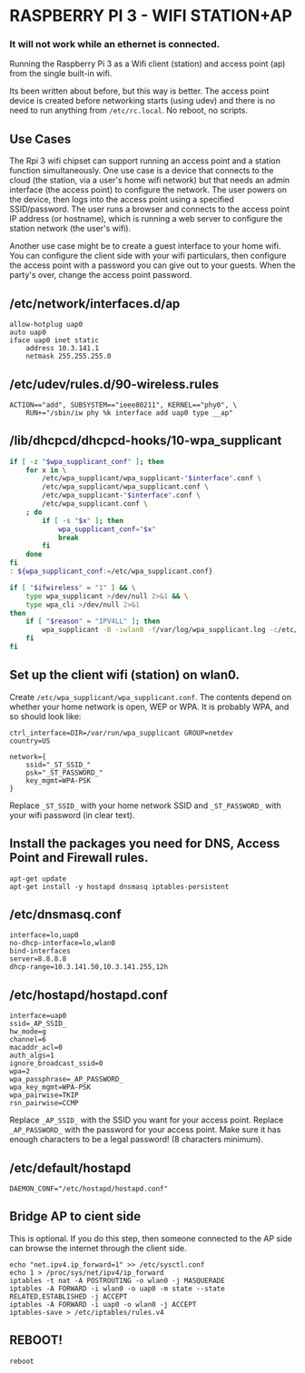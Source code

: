 # RASPBERRY PI 3 - WIFI STATION+AP

### It will not work while an ethernet is connected.

Running the Raspberry Pi 3 as a Wifi client (station) and access point (ap) from the single built-in wifi.

Its been written about before, but this way is better.  The access point device is created before networking
starts (using udev) and there is no need to run anything from `/etc/rc.local`.  No reboot, no scripts.

## Use Cases

The Rpi 3 wifi chipset can support running an access point and a station function simultaneously.  One
use case is a device that connects to the cloud (the station, via a user's home wifi network) but
that needs an admin interface (the access point) to configure the network.  The user powers on the
device, then logs into the access point using a specified SSID/password.  The user runs a browser
and connects to the access point IP address (or hostname), which is running a web server to configure
the station network (the user's wifi).

Another use case might be to create a guest interface to your home wifi.  You can configure the client
side with your wifi particulars, then configure the access point with a password you can give out to your
guests.  When the party's over, change the access point password.

## /etc/network/interfaces.d/ap

    allow-hotplug uap0
    auto uap0
    iface uap0 inet static
        address 10.3.141.1
        netmask 255.255.255.0

## /etc/udev/rules.d/90-wireless.rules 

    ACTION=="add", SUBSYSTEM=="ieee80211", KERNEL=="phy0", \
        RUN+="/sbin/iw phy %k interface add uap0 type __ap"

## /lib/dhcpcd/dhcpcd-hooks/10-wpa_supplicant

```sh
if [ -z "$wpa_supplicant_conf" ]; then
	for x in \
		/etc/wpa_supplicant/wpa_supplicant-"$interface".conf \
		/etc/wpa_supplicant/wpa_supplicant.conf \
		/etc/wpa_supplicant-"$interface".conf \
		/etc/wpa_supplicant.conf \
	; do
		if [ -s "$x" ]; then
			wpa_supplicant_conf="$x"
			break
		fi
	done
fi
: ${wpa_supplicant_conf:=/etc/wpa_supplicant.conf}

if [ "$ifwireless" = "1" ] && \
    type wpa_supplicant >/dev/null 2>&1 && \
    type wpa_cli >/dev/null 2>&1
then
	if [ "$reason" = "IPV4LL" ]; then
		wpa_supplicant -B -iwlan0 -f/var/log/wpa_supplicant.log -c/etc/wpa_supplicant/wpa_supplicant.conf
	fi
fi
```

## Set up the client wifi (station) on wlan0.

Create `/etc/wpa_supplicant/wpa_supplicant.conf`.  The contents depend on whether your home network is open, WEP or WPA.  It is
probably WPA, and so should look like:

    ctrl_interface=DIR=/var/run/wpa_supplicant GROUP=netdev
    country=US
    
    network={
	    ssid="_ST_SSID_"
	    psk="_ST_PASSWORD_"
	    key_mgmt=WPA-PSK
    }

Replace `_ST_SSID_` with your home network SSID and `_ST_PASSWORD_` with your wifi password (in clear text).
	
## Install the packages you need for DNS, Access Point and Firewall rules.

    apt-get update
	apt-get install -y hostapd dnsmasq iptables-persistent

## /etc/dnsmasq.conf

    interface=lo,uap0
    no-dhcp-interface=lo,wlan0
    bind-interfaces
    server=8.8.8.8
    dhcp-range=10.3.141.50,10.3.141.255,12h

## /etc/hostapd/hostapd.conf

    interface=uap0
    ssid=_AP_SSID_
    hw_mode=g
    channel=6
    macaddr_acl=0
    auth_algs=1
    ignore_broadcast_ssid=0
    wpa=2
    wpa_passphrase=_AP_PASSWORD_
    wpa_key_mgmt=WPA-PSK
    wpa_pairwise=TKIP
    rsn_pairwise=CCMP

Replace `_AP_SSID_` with the SSID you want for your access point.  Replace `_AP_PASSWORD_` with the password for your access point.  Make sure it has
enough characters to be a legal password!  (8 characters minimum).

## /etc/default/hostapd

    DAEMON_CONF="/etc/hostapd/hostapd.conf"

## Bridge AP to cient side

This is optional.  If you do this step, then someone connected to the AP side can browse the internet through the client side.

    echo "net.ipv4.ip_forward=1" >> /etc/sysctl.conf
    echo 1 > /proc/sys/net/ipv4/ip_forward
    iptables -t nat -A POSTROUTING -o wlan0 -j MASQUERADE
    iptables -A FORWARD -i wlan0 -o uap0 -m state --state RELATED,ESTABLISHED -j ACCEPT
    iptables -A FORWARD -i uap0 -o wlan0 -j ACCEPT
    iptables-save > /etc/iptables/rules.v4


## REBOOT!

    reboot
    

